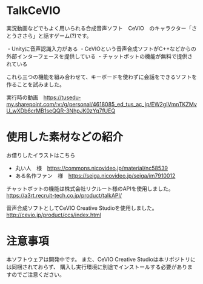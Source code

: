# TalkCeVIO

実況動画などでもよく用いられる合成音声ソフト　CeVIO　のキャラクター「さとうささら」と話すゲーム(?)です。

・Unityに音声認識入力がある
・CeVIOという音声合成ソフトがC++などからの外部インターフェースを提供している
・チャットボットの機能が無料で提供されている

これら三つの機能を組み合わせて、キーボードを使わずに会話をできるソフトを作ることを試みました。

実行時の動画　https://tusedu-my.sharepoint.com/:v:/g/personal/4618085_ed_tus_ac_jp/EW2gIVmnTKZMvU_wXDb6crMB1seQQR-3NhpJK0zYq7fUEQ

# 使用した素材などの紹介
お借りしたイラストはこちら
* 丸い人　様　https://commons.nicovideo.jp/material/nc58539
* ある名作ファン　様　https://seiga.nicovideo.jp/seiga/im7910012

チャットボットの機能は株式会社リクルート様のAPIを使用しました。
https://a3rt.recruit-tech.co.jp/product/talkAPI/

音声合成ソフトとしてCeVIO Creative Studioを使用しました。
http://cevio.jp/product/ccs/index.html

# 注意事項
本ソフトウェアは開発中です。
また、CeVIO Creative Studioは本リポジトリには同梱されておらず、
購入し実行環境に別途でインストールする必要がありますのでご注意ください。


